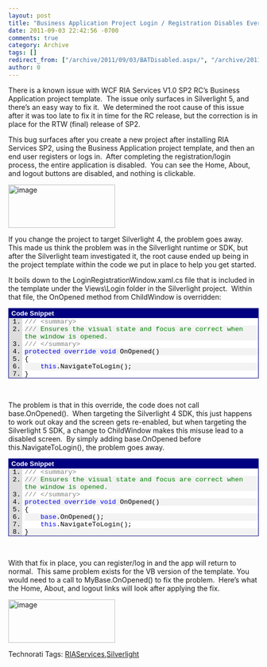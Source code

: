 ```yaml
---
layout: post
title: "Business Application Project Login / Registration Disables Everything"
date: 2011-09-03 22:42:56 -0700
comments: true
category: Archive
tags: []
redirect_from: ["/archive/2011/09/03/BATDisabled.aspx/", "/archive/2011/09/03/batdisabled.aspx"]
author: 0
---
```

<!-- more -->
<p>There is a known issue with WCF RIA Services V1.0 SP2 RC’s Business Application project template.  The issue only surfaces in Silverlight 5, and there’s an easy way to fix it.  We determined the root cause of this issue after it was too late to fix it in time for the RC release, but the correction is in place for the RTW (final) release of SP2.</p>  <p>This bug surfaces after you create a new project after installing RIA Services SP2, using the Business Application project template, and then an end user registers or logs in.  After completing the registration/login process, the entire application is disabled.  You can see the Home, About, and logout buttons are disabled, and nothing is clickable.</p>  <p><a href="http://jeffhandley.com/images/jeffhandley_com/Windows-Live-Writer/84403f50f45e_D26D/image_2.png" rel="lightbox"><img style="background-image: none; border-bottom: 0px; border-left: 0px; padding-left: 0px; padding-right: 0px; display: inline; border-top: 0px; border-right: 0px; padding-top: 0px" title="image" border="0" alt="image" src="http://jeffhandley.com/images/jeffhandley_com/Windows-Live-Writer/84403f50f45e_D26D/image_thumb.png" width="215" height="87" /></a></p>  <p>If you change the project to target Silverlight 4, the problem goes away.  This made us think the problem was in the Silverlight runtime or SDK, but after the Silverlight team investigated it, the root cause ended up being in the project template within the code we put in place to help you get started.</p>  <p>It boils down to the LoginRegistrationWindow.xaml.cs file that is included in the template under the Views\Login folder in the Silverlight project.  Within that file, the OnOpened method from ChildWindow is overridden:</p>  <div style="padding-bottom: 0px; margin: 0px; padding-left: 0px; padding-right: 0px; display: inline; float: none; padding-top: 0px" id="scid:9ce6104f-a9aa-4a17-a79f-3a39532ebf7c:47557551-dd3f-4dd6-84c2-a32a63571edc" class="wlWriterEditableSmartContent"> <div style="border: #000080 1px solid; color: #000; font-family: 'Courier New', Courier, Monospace; font-size: 10pt"> <div style="background: #000080; color: #fff; font-family: Verdana, Tahoma, Arial, sans-serif; font-weight: bold; padding: 2px 5px">Code Snippet</div> <div style="background: #ddd; max-height: 300px; overflow: auto"> <ol style="background: #ffffff; margin: 0 0 0 2em; padding: 0 0 0 5px;"> <li><span style="color:#808080">///</span><span style="color:#008000"> </span><span style="color:#808080">&lt;summary&gt;</span></li> <li style="background: #f3f3f3"><span style="color:#808080">///</span><span style="color:#008000"> Ensures the visual state and focus are correct when the window is opened.</span></li> <li><span style="color:#808080">///</span><span style="color:#008000"> </span><span style="color:#808080">&lt;/summary&gt;</span></li> <li style="background: #f3f3f3"><span style="color:#0000ff">protected</span> <span style="color:#0000ff">override</span> <span style="color:#0000ff">void</span> OnOpened()</li> <li>{</li> <li style="background: #f3f3f3">    <span style="color:#0000ff">this</span>.NavigateToLogin();</li> <li>}</li> </ol> </div> </div> </div>  <p> </p>  <p>The problem is that in this override, the code does not call base.OnOpened().  When targeting the Silverlight 4 SDK, this just happens to work out okay and the screen gets re-enabled, but when targeting the Silverlight 5 SDK, a change to ChildWindow makes this misuse lead to a disabled screen.  By simply adding base.OnOpened before this.NavigateToLogin(), the problem goes away.</p>  <div style="padding-bottom: 0px; margin: 0px; padding-left: 0px; padding-right: 0px; display: inline; float: none; padding-top: 0px" id="scid:9ce6104f-a9aa-4a17-a79f-3a39532ebf7c:96285032-e2b4-4401-a8dc-007bd355571c" class="wlWriterEditableSmartContent"> <div style="border: #000080 1px solid; color: #000; font-family: 'Courier New', Courier, Monospace; font-size: 10pt"> <div style="background: #000080; color: #fff; font-family: Verdana, Tahoma, Arial, sans-serif; font-weight: bold; padding: 2px 5px">Code Snippet</div> <div style="background: #ddd; max-height: 300px; overflow: auto"> <ol style="background: #ffffff; margin: 0 0 0 2em; padding: 0 0 0 5px;"> <li><span style="color:#808080">///</span><span style="color:#008000"> </span><span style="color:#808080">&lt;summary&gt;</span></li> <li style="background: #f3f3f3"><span style="color:#808080">///</span><span style="color:#008000"> Ensures the visual state and focus are correct when the window is opened.</span></li> <li><span style="color:#808080">///</span><span style="color:#008000"> </span><span style="color:#808080">&lt;/summary&gt;</span></li> <li style="background: #f3f3f3"><span style="color:#0000ff">protected</span> <span style="color:#0000ff">override</span> <span style="color:#0000ff">void</span> OnOpened()</li> <li>{</li> <li style="background: #f3f3f3">    <span style="color:#0000ff">base</span>.OnOpened();</li> <li>    <span style="color:#0000ff">this</span>.NavigateToLogin();</li> <li style="background: #f3f3f3">}</li> </ol> </div> </div> </div>  <p> </p>  <p>With that fix in place, you can register/log in and the app will return to normal.  This same problem exists for the VB version of the template. You would need to a call to MyBase.OnOpened() to fix the problem.  Here’s what the Home, About, and logout links will look after applying the fix.</p>  <p><a href="http://jeffhandley.com/images/jeffhandley_com/Windows-Live-Writer/84403f50f45e_D26D/image_4.png" rel="lightbox"><img style="background-image: none; border-bottom: 0px; border-left: 0px; padding-left: 0px; padding-right: 0px; display: inline; border-top: 0px; border-right: 0px; padding-top: 0px" title="image" border="0" alt="image" src="http://jeffhandley.com/images/jeffhandley_com/Windows-Live-Writer/84403f50f45e_D26D/image_thumb_1.png" width="215" height="87" /></a></p>  <div style="padding-bottom: 0px; margin: 0px; padding-left: 0px; padding-right: 0px; display: inline; float: none; padding-top: 0px" id="scid:0767317B-992E-4b12-91E0-4F059A8CECA8:cb41d64d-e464-4752-8d71-230a82afd98f" class="wlWriterEditableSmartContent">Technorati Tags: <a href="http://technorati.com/tags/RIAServices" rel="tag">RIAServices</a>,<a href="http://technorati.com/tags/Silverlight" rel="tag">Silverlight</a></div>

